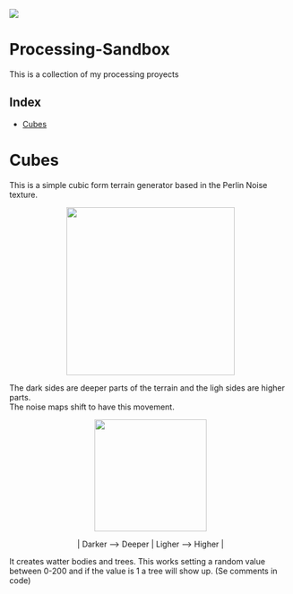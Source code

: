 <p align="left">
<img src="https://img.shields.io/badge/STATUS-IN%20DEVELOPMENT-green">
</p>

# Processing-Sandbox

This is a collection of my processing proyects 

## Index
   * [Cubes](#Cubes)
   
# Cubes
This is a simple cubic form terrain generator based in the Perlin Noise texture.

<p align="center">
    <img width="300" height="300" src="https://user-images.githubusercontent.com/92734840/200025988-b6d5b589-a744-40bf-aa7f-7e32eb7557b8.gif">
</p>

The dark sides are deeper parts of the terrain and the ligh sides are higher parts.  
The noise maps shift to have this movement.  

<p align="center">
    <img width="200" height="200" src="https://upload.wikimedia.org/wikipedia/commons/8/8b/PerlinNoise2d.png">
</p>

<p align="center">
  <h>| Darker --> Deeper | Ligher --> Higher |  </h>
</p>

It creates watter bodies and trees. This works setting a random value between 0-200 and if the value is 1 a tree will show up. (Se comments in code)



